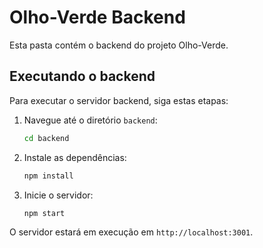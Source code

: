 # Olho-Verde Backend

Esta pasta contém o backend do projeto Olho-Verde.

## Executando o backend

Para executar o servidor backend, siga estas etapas:

1.  Navegue até o diretório `backend`:
    ```bash
    cd backend
    ```

2.  Instale as dependências:
    ```bash
    npm install
    ```

3.  Inicie o servidor:
    ```bash
    npm start
    ```

O servidor estará em execução em `http://localhost:3001`.